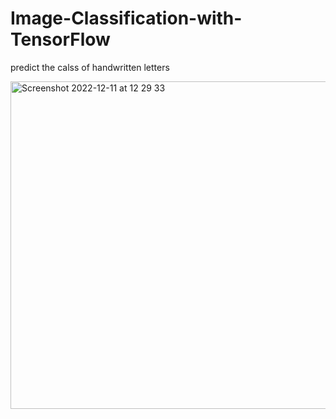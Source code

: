 # Image-Classification-with-TensorFlow
predict the calss of handwritten letters









<img width="524" alt="Screenshot 2022-12-11 at 12 29 33" src="https://user-images.githubusercontent.com/64656686/206890606-7cad3225-97dc-445d-9500-e33aa74c7324.png">
